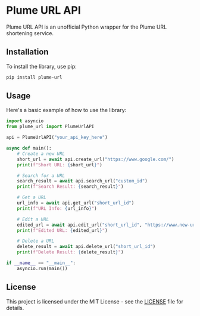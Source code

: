 # Plume URL API

Plume URL API is an unofficial Python wrapper for the Plume URL shortening service.

## Installation

To install the library, use pip:

```sh
pip install plume-url
```

## Usage

Here's a basic example of how to use the library:

```python
import asyncio
from plume_url import PlumeUrlAPI

api = PlumeUrlAPI("your_api_key_here")

async def main():
    # Create a new URL
    short_url = await api.create_url("https://www.google.com/")
    print(f"Short URL: {short_url}")

    # Search for a URL
    search_result = await api.search_url("custom_id")
    print(f"Search Result: {search_result}")

    # Get a URL
    url_info = await api.get_url("short_url_id")
    print(f"URL Info: {url_info}")

    # Edit a URL
    edited_url = await api.edit_url("short_url_id", "https://www.new-url.com/")
    print(f"Edited URL: {edited_url}")

    # Delete a URL
    delete_result = await api.delete_url("short_url_id")
    print(f"Delete Result: {delete_result}")

if __name__ == "__main__":
    asyncio.run(main())
```

## License

This project is licensed under the MIT License - see the [LICENSE](LICENSE) file for details.
